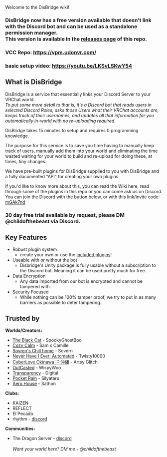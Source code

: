 Welcome to the DisBridge wiki!

### DisBridge now has a free version available that doesn't link with the Discord bot and can be used as a standalone permission manager. <br>This version is available in the [releases page](https://github.com/UdonVR/DisBridge/releases) of this repo. 

### VCC Repo: https://vpm.udonvr.com/

### basic setup video: https://youtu.be/LKSvLSKwY54

## What is DisBridge
DisBridge is a service that essentially links your Discord Server to your VRChat world.
*<br>To put some more detail to that is, it's a Discord bot that reads users in selected Discord Roles, asks those Users what their VRChat accounts are, keeps track of their usernames, and updates all that information for you automatically in-world with no re-uploading required.*

DisBridge takes 15 minutes to setup and requires 0 programming knowledge.

The purpose for this service is to save you time having to manually keep track of users, manually add them into your world and eliminating the time wasted waiting for your world to build and re-upload for doing these, at times, tiny changes.

We have pre-built plugins for DisBridge supplied to you with DisBridge and a fully documented "API" for creating your own plugins.

If you'd like to know more about this, you can read the Wiki here, read through some of the plugins in this repo or you can come ask us on Discord. You can join the Discord with the button below, or with this link/invite code: [mGAk7nd](http://discord.gg/mGAk7nd)

### **30 day free trial available by request, please DM @childofthebeast via Discord.**

## Key Features
- Robust plugin system
    - create your own or use the [included plugins](https://github.com/UdonVR/DisBridge/wiki/6.-Included-Plugins)!
- Useable with or without the bot
    - Disbridge's Unity package is fully usable without a subscription to the Discord bot. Meaning it can be used pretty much for free.
- Data Encryption
    - Any data imported from our bot is encrypted and cannot be tampered with.
- Security Focused
    - While nothing can be 100% tamper proof, we try to put in as many barriers as possible to deter tampering.

## Trusted by
**Worlds/Creators:**
- [The Black Cat](https://vrchat.com/home/world/wrld_4cf554b4-430c-4f8f-b53e-1f294eed230b) - SpookyGhostBoo
- [Cozy Calm](https://vrchat.com/home/world/wrld_1e0e3667-af03-4ce2-9399-30014a109c48) - Sam x Camille
- [Sovren's Chill home](https://vrchat.com/home/world/wrld_1b482eca-bede-4de8-88a8-bbb6ca7e24cd) - Sovern
- [Never Have I Ever: Automated](https://vrchat.com/home/world/wrld_c51677d1-dca4-42a2-a749-03d7b0f1a4e8) - Twisty10000
- [CyberLove Okinawa ˸˸˸ 沖縄](https://vrchat.com/home/world/wrld_f6f4bb4f-5abf-4fa4-b07d-dae59c182331) - Artsy Glitch
- [OutCasted](https://vrchat.com/home/world/wrld_d6e5b0c0-745e-442b-8112-d792ce9ad1ae) - WispyWoo
- [Transparency](https://vrchat.com/home/world/wrld_80925927-1902-4cdc-954e-7b9e50b69995) - Digital
- [Pocket Rain](https://vrchat.com/home/world/wrld_1ef6553e-8ddf-49da-8969-2b3c75a325b1) - Silyataru
- [Aero House](https://vrchat.com/home/world/wrld_7cead4eb-165d-46a1-bbe7-76c3f99d85bc) - Sathon

**Clubs:**
- KAIZEN
- REFLECT
- El Pecado
- rhythm - [discord](https://discord.gg/ybGNkKPwUq)

**Communities:**
- The Dragon Server - [discord](https://discord.gg/dragonserver)
<br><br>*Want your world here? DM me - @childofthebeast*
